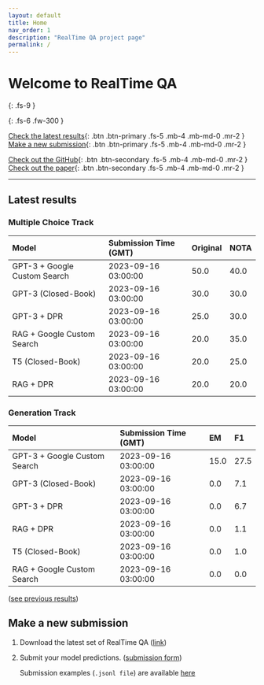 ```yaml
---
layout: default
title: Home
nav_order: 1
description: "RealTime QA project page"
permalink: /
---
```


# Welcome to RealTime QA
{: .fs-9 }


{: .fs-6 .fw-300 }

[Check the latest results](#latest-results){: .btn .btn-primary .fs-5 .mb-4 .mb-md-0 .mr-2 } [Make a new submission](#make-a-new-submission){: .btn .btn-primary .fs-5 .mb-4 .mb-md-0 .mr-2 }

[Check out the GitHub](https://github.com/realtimeqa/realtimeqa_public){: .btn .btn-secondary .fs-5 .mb-4 .mb-md-0 .mr-2 } [Check out the paper](https://arxiv.org/abs/2207.13332){: .btn .btn-secondary .fs-5 .mb-4 .mb-md-0 .mr-2 }

---

## Latest results 

### Multiple Choice Track

| Model        | Submission Time (GMT) | Original | NOTA | 
|:-------------|:---------|:---------|:-----|
|GPT-3 + Google Custom Search|2023-09-16 03:00:00|50.0|40.0|
|GPT-3 (Closed-Book)|2023-09-16 03:00:00|30.0|30.0|
|GPT-3 + DPR|2023-09-16 03:00:00|25.0|30.0|
|RAG + Google Custom Search|2023-09-16 03:00:00|20.0|35.0|
|T5 (Closed-Book)|2023-09-16 03:00:00|20.0|25.0|
|RAG + DPR|2023-09-16 03:00:00|20.0|20.0|



### Generation Track

| Model        | Submission Time (GMT) | EM | F1 | 
|:-------------|:---------|:---------|:-----|
|GPT-3 + Google Custom Search|2023-09-16 03:00:00|15.0|27.5|
|GPT-3 (Closed-Book)|2023-09-16 03:00:00|0.0|7.1|
|GPT-3 + DPR|2023-09-16 03:00:00|0.0|6.7|
|RAG + DPR|2023-09-16 03:00:00|0.0|1.1|
|T5 (Closed-Book)|2023-09-16 03:00:00|0.0|1.0|
|RAG + Google Custom Search|2023-09-16 03:00:00|0.0|0.0|



([see previous results](https://realtimeqa.github.io/docs/results/2022/))

## Make a new submission

1. Download the latest set of RealTime QA ([link](https://github.com/realtimeqa/realtimeqa_public))

1. Submit your model predictions. ([submission form](https://forms.gle/6xANYtedAf8UrqyY8))

    Submission examples (`.jsonl file`) are available [here](https://github.com/realtimeqa/realtimeqa_public/tree/main/baseline_results)
